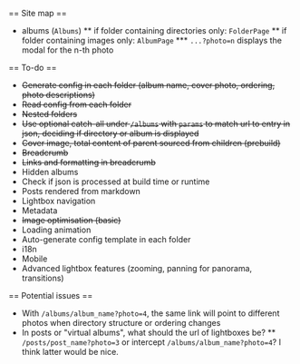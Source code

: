 == Site map ==
* albums (`Albums`)
** if folder containing directories only: `FolderPage`
** if folder containing images only: `AlbumPage`
*** `...?photo=n` displays the modal for the n-th photo

== To-do ==
* ~~Generate config in each folder (album name, cover photo, ordering, photo descriptions)~~
* ~~Read config from each folder~~
* ~~Nested folders~~
* ~~Use optional catch-all under `/albums` with `params` to match url to entry in json, deciding if directory or album is displayed~~
* ~~Cover image, total content of parent sourced from children (prebuild)~~
* ~~Breadcrumb~~
* ~~Links and formatting in breadcrumb~~
* Hidden albums
* Check if json is processed at build time or runtime
* Posts rendered from markdown
* Lightbox navigation
* Metadata
* ~~Image optimisation (basic)~~
* Loading animation
* Auto-generate config template in each folder
* i18n
* Mobile
* Advanced lightbox features (zooming, panning for panorama, transitions)

== Potential issues ==
* With `/albums/album_name?photo=4`, the same link will point to different photos when directory structure or ordering changes
* In posts or "virtual albums", what should the url of lightboxes be?
** `/posts/post_name?photo=3` or intercept `/albums/album_name?photo=4`? I think latter would be nice.